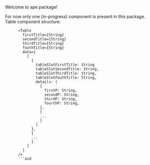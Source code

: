 Welcome to ape package!

For now only one (in-progress) component is present in this package.
<br />
Table component structure: 
<br />
```
      <Table
        firstTitle={String}
        secondTitle={String}
        thirdTitle={String}
        fouthTitle={String}
        data={
          [
            {
              tableSlotFirstTitle: String
              tableSlotSecondTitle: String,
              tableSlotThirdTitle: String,
              tableSlotFouthTitle: String,
              details: [
                {
                  firstP: String,
                  secondP: String,
                  thirdP: String,
                  fourthP: String,
                },
                {
                ...
                }
              ]
            },
            {
            ...
            }
          ]
        }
      />
      ```asd
      
